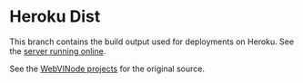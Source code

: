 # Heroku Dist

This branch contains the build output used for deployments on Heroku. See the [server running online](https://webvicli-express.herokuapp.com/).

See the [WebVINode projects](https://github.com/rajsite/webvi-experiments/) for the original source.
